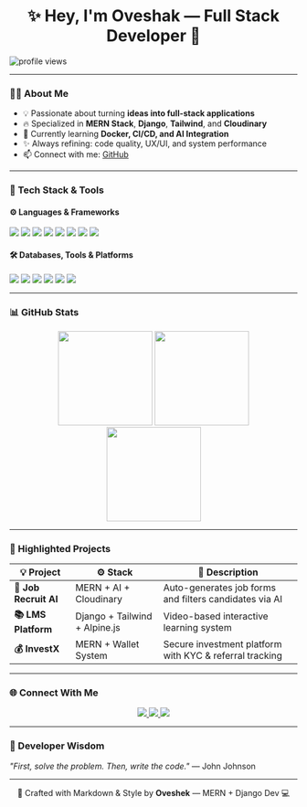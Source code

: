 <!-- TYPING INTRO HEADER -->
<h1 align="center">✨ Hey, I'm Oveshak — Full Stack Developer 🚀</h1
                                                                
<p align="center">
  <img src="https://komarev.com/ghpvc/?username=oveshak&label=Profile+Views&color=FD6E0A&style=flat-square" alt="profile views"/>
</p>

---

<!-- ABOUT -->
### 👨‍💻 About Me

- 💡 Passionate about turning **ideas into full-stack applications**
- 🔥 Specialized in **MERN Stack**, **Django**, **Tailwind**, and **Cloudinary**
- 🧠 Currently learning **Docker, CI/CD, and AI Integration**
- ✨ Always refining: code quality, UX/UI, and system performance
- 📫 Connect with me: [GitHub](https://github.com/oveshak)

---

<!-- TECH STACK SECTION -->
### 🧰 Tech Stack & Tools

#### ⚙️ Languages & Frameworks
<p>
  <img src="https://img.shields.io/badge/JavaScript-F7DF1E?style=for-the-badge&logo=javascript&logoColor=black" />
  <img src="https://img.shields.io/badge/TypeScript-007ACC?style=for-the-badge&logo=typescript&logoColor=white" />
  <img src="https://img.shields.io/badge/Python-306998?style=for-the-badge&logo=python&logoColor=white" />
  <img src="https://img.shields.io/badge/Django-092E20?style=for-the-badge&logo=django&logoColor=white" />
  <img src="https://img.shields.io/badge/Node.js-339933?style=for-the-badge&logo=node.js&logoColor=white" />
  <img src="https://img.shields.io/badge/Express-000000?style=for-the-badge&logo=express&logoColor=white" />
  <img src="https://img.shields.io/badge/React-20232A?style=for-the-badge&logo=react&logoColor=61DAFB" />
  <img src="https://img.shields.io/badge/Tailwind-38B2AC?style=for-the-badge&logo=tailwindcss&logoColor=white" />
</p>

#### 🛠 Databases, Tools & Platforms
<p>
  <img src="https://img.shields.io/badge/MongoDB-4EA94B?style=for-the-badge&logo=mongodb&logoColor=white" />
  <img src="https://img.shields.io/badge/PostgreSQL-4169E1?style=for-the-badge&logo=postgresql&logoColor=white" />
  <img src="https://img.shields.io/badge/Cloudinary-3448C5?style=for-the-badge&logo=cloudinary&logoColor=white" />
  <img src="https://img.shields.io/badge/Git-F05032?style=for-the-badge&logo=git&logoColor=white" />
  <img src="https://img.shields.io/badge/Docker-2496ED?style=for-the-badge&logo=docker&logoColor=white" />
  <img src="https://img.shields.io/badge/VSCode-007ACC?style=for-the-badge&logo=visualstudiocode&logoColor=white" />
</p>

---

<!-- STATS SECTION -->
### 📊 GitHub Stats

<div align="center">
  <img src="https://github-readme-stats.vercel.app/api?username=oveshak&show_icons=true&theme=radical&border_radius=15&count_private=true" height="165"/>
  <img src="https://streak-stats.demolab.com?user=oveshak&theme=radical&border_radius=15" height="165"/>
</div>

<div align="center">
  <img src="https://github-readme-stats.vercel.app/api/top-langs/?username=oveshak&layout=compact&theme=radical&border_radius=15" height="165"/>
</div>

---

<!-- FEATURED PROJECTS -->
### 🚀 Highlighted Projects

| 💡 Project | ⚙️ Stack | 📄 Description |
|-----------|----------|----------------|
| **🔎 Job Recruit AI** | MERN + AI + Cloudinary | Auto-generates job forms and filters candidates via AI |
| **📚 LMS Platform** | Django + Tailwind + Alpine.js | Video-based interactive learning system |
| **💰 InvestX** | MERN + Wallet System | Secure investment platform with KYC & referral tracking |

---

<!-- CONNECT -->
### 🌐 Connect With Me

<p align="center">
  <a href="https://github.com/oveshak" target="_blank">
    <img src="https://img.shields.io/badge/GitHub-black?style=for-the-badge&logo=github&logoColor=white" />
  </a>
  <a href="mailto:your@email.com">
    <img src="https://img.shields.io/badge/Gmail-D14836?style=for-the-badge&logo=gmail&logoColor=white" />
  </a>
  <a href="https://linkedin.com/in/your-link">
    <img src="https://img.shields.io/badge/LinkedIn-0077B5?style=for-the-badge&logo=linkedin&logoColor=white" />
  </a>
</p>

---

<!-- FINAL QUOTE -->
### 💬 Developer Wisdom
 _"First, solve the problem. Then, write the code."_ — John Johnson


---

<p align="center">
  🚀 Crafted with Markdown & Style by <b>Oveshek</b> — MERN + Django Dev 💻
</p>
